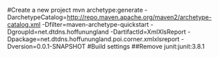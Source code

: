 #Create a new project
mvn archetype:generate -DarchetypeCatalog=http://repo.maven.apache.org/maven2/archetype-catalog.xml -Dfilter=maven-archetype-quickstart -DgroupId=net.dtdns.hoffunungland -DartifactId=XmlXlsReport -Dpackage=net.dtdns.hoffunungland.poi.corner.xmlxlsreport -Dversion=0.0.1-SNAPSHOT
#Build settings
##Remove junit:junit:3.8.1